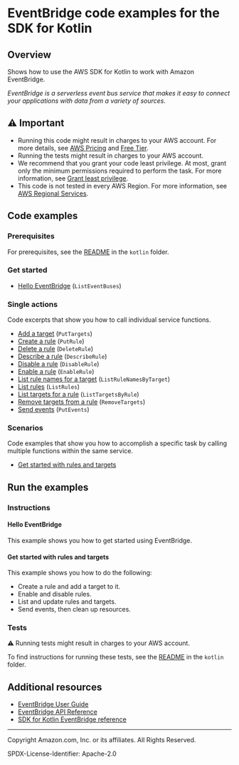 # EventBridge code examples for the SDK for Kotlin

## Overview

Shows how to use the AWS SDK for Kotlin to work with Amazon EventBridge.

<!--custom.overview.start-->
<!--custom.overview.end-->

_EventBridge is a serverless event bus service that makes it easy to connect your applications with data from a variety of sources._

## ⚠ Important

* Running this code might result in charges to your AWS account. For more details, see [AWS Pricing](https://aws.amazon.com/pricing/) and [Free Tier](https://aws.amazon.com/free/).
* Running the tests might result in charges to your AWS account.
* We recommend that you grant your code least privilege. At most, grant only the minimum permissions required to perform the task. For more information, see [Grant least privilege](https://docs.aws.amazon.com/IAM/latest/UserGuide/best-practices.html#grant-least-privilege).
* This code is not tested in every AWS Region. For more information, see [AWS Regional Services](https://aws.amazon.com/about-aws/global-infrastructure/regional-product-services).

<!--custom.important.start-->
<!--custom.important.end-->

## Code examples

### Prerequisites

For prerequisites, see the [README](../../README.md#Prerequisites) in the `kotlin` folder.


<!--custom.prerequisites.start-->
<!--custom.prerequisites.end-->

### Get started

- [Hello EventBridge](src/main/kotlin/com/kotlin/eventbridge/HelloEventBridge.kt#L5) (`ListEventBuses`)


### Single actions

Code excerpts that show you how to call individual service functions.

- [Add a target](src/main/kotlin/com/kotlin/eventbridge/EventbridgeMVP.kt#L544) (`PutTargets`)
- [Create a rule](src/main/kotlin/com/kotlin/eventbridge/CreateRuleSchedule.kt#L49) (`PutRule`)
- [Delete a rule](src/main/kotlin/com/kotlin/eventbridge/EventbridgeMVP.kt#L323) (`DeleteRule`)
- [Describe a rule](src/main/kotlin/com/kotlin/eventbridge/EventbridgeMVP.kt#L457) (`DescribeRule`)
- [Disable a rule](src/main/kotlin/com/kotlin/eventbridge/EventbridgeMVP.kt#L470) (`DisableRule`)
- [Enable a rule](src/main/kotlin/com/kotlin/eventbridge/EventbridgeMVP.kt#L470) (`EnableRule`)
- [List rule names for a target](src/main/kotlin/com/kotlin/eventbridge/EventbridgeMVP.kt#L514) (`ListRuleNamesByTarget`)
- [List rules](src/main/kotlin/com/kotlin/eventbridge/EventbridgeMVP.kt#L612) (`ListRules`)
- [List targets for a rule](src/main/kotlin/com/kotlin/eventbridge/EventbridgeMVP.kt#L529) (`ListTargetsByRule`)
- [Remove targets from a rule](src/main/kotlin/com/kotlin/eventbridge/EventbridgeMVP.kt#L335) (`RemoveTargets`)
- [Send events](src/main/kotlin/com/kotlin/eventbridge/EventbridgeMVP.kt#L361) (`PutEvents`)

### Scenarios

Code examples that show you how to accomplish a specific task by calling multiple
functions within the same service.

- [Get started with rules and targets](src/main/kotlin/com/kotlin/eventbridge/EventbridgeMVP.kt)


<!--custom.examples.start-->
<!--custom.examples.end-->

## Run the examples

### Instructions


<!--custom.instructions.start-->
<!--custom.instructions.end-->

#### Hello EventBridge

This example shows you how to get started using EventBridge.



#### Get started with rules and targets

This example shows you how to do the following:

- Create a rule and add a target to it.
- Enable and disable rules.
- List and update rules and targets.
- Send events, then clean up resources.

<!--custom.scenario_prereqs.eventbridge_Scenario_GettingStarted.start-->
<!--custom.scenario_prereqs.eventbridge_Scenario_GettingStarted.end-->


<!--custom.scenarios.eventbridge_Scenario_GettingStarted.start-->
<!--custom.scenarios.eventbridge_Scenario_GettingStarted.end-->

### Tests

⚠ Running tests might result in charges to your AWS account.


To find instructions for running these tests, see the [README](../../README.md#Tests)
in the `kotlin` folder.



<!--custom.tests.start-->
<!--custom.tests.end-->

## Additional resources

- [EventBridge User Guide](https://docs.aws.amazon.com/eventbridge/latest/userguide/eb-what-is.html)
- [EventBridge API Reference](https://docs.aws.amazon.com/eventbridge/latest/APIReference/Welcome.html)
- [SDK for Kotlin EventBridge reference](https://sdk.amazonaws.com/kotlin/api/latest/eventbridge/index.html)

<!--custom.resources.start-->
<!--custom.resources.end-->

---

Copyright Amazon.com, Inc. or its affiliates. All Rights Reserved.

SPDX-License-Identifier: Apache-2.0